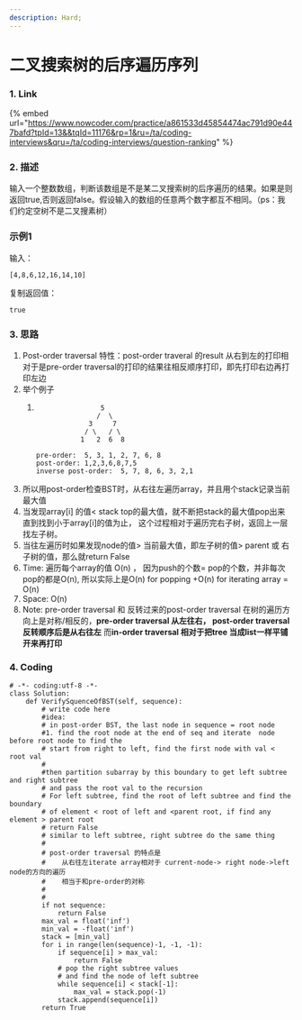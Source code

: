 ```yaml
---
description: Hard;
---
```


# 二叉搜索树的后序遍历序列

### 1. Link

{% embed url="https://www.nowcoder.com/practice/a861533d45854474ac791d90e447bafd?tpId=13&&tqId=11176&rp=1&ru=/ta/coding-interviews&qru=/ta/coding-interviews/question-ranking" %}

### 2. 描述

输入一个整数数组，判断该数组是不是某二叉搜索树的后序遍历的结果。如果是则返回true,否则返回false。假设输入的数组的任意两个数字都互不相同。（ps：我们约定空树不是二叉搜素树）

### 示例1

输入：

```text
[4,8,6,12,16,14,10]
```

复制返回值：

```text
true
```

### 3. 思路

1. Post-order traversal 特性：post-order traveral 的result 从右到左的打印相对于是pre-order traversal的打印的结果往相反顺序打印，即先打印右边再打印左边
2. 举个例子
   1. ```text
                      5
                     /  \
                   3     7               
                  / \   / \    
                 1   2  6  8
           
      pre-order:  5, 3, 1, 2, 7, 6, 8
      post-order: 1,2,3,6,8,7,5
      inverse post-order:  5, 7, 8, 6, 3, 2,1
      ```
3. 所以用post-order检查BST时，从右往左遍历array，并且用个stack记录当前最大值
4. 当发现array\[i\] 的值&lt; stack top的最大值，就不断把stack的最大值pop出来直到找到小于array\[i\]的值为止， 这个过程相对于遍历完右子树，返回上一层找左子树。
5. 当往左遍历时如果发现node的值&gt; 当前最大值，即左子树的值&gt; parent 或 右子树的值，那么就return False
6. Time: 遍历每个array的值 O\(n\) ， 因为push的个数= pop的个数，并非每次pop的都是O\(n\), 所以实际上是O\(n\)  for popping +O\(n\) for iterating array = O\(n\)
7. Space: O\(n\)
8. Note:   pre-order traversal 和 反转过来的post-order traversal 在树的遍历方向上是对称/相反的，**pre-order traversal 从左往右， post-order traversal 反转顺序后是从右往左** 而**in-order traversal 相对于把tree 当成list一样平铺开来再打印**

### 4. Coding

```text
# -*- coding:utf-8 -*-
class Solution:
    def VerifySquenceOfBST(self, sequence):
        # write code here
        #idea: 
        # in post-order BST, the last node in sequence = root node
        #1. find the root node at the end of seq and iterate  node before root node to find the
        # start from right to left, find the first node with val < root val
        #
        #then partition subarray by this boundary to get left subtree and right subtree
        # and pass the root val to the recursion
        # For left subtree, find the root of left subtree and find the boundary
        # of element < root of left and <parent root, if find any element > parent root
        # return False
        # similar to left subtree, right subtree do the same thing
        #
        # post-order traversal 的特点是
        #    从右往左iterate array相对于 current-node-> right node->left node的方向的遍历 
        #    相当于和pre-order的对称
        #
        #
        if not sequence:
            return False
        max_val = float('inf')
        min_val = -float('inf')
        stack = [min_val]
        for i in range(len(sequence)-1, -1, -1):
            if sequence[i] > max_val:
                return False
            # pop the right subtree values
            # and find the node of left subtree
            while sequence[i] < stack[-1]:
                max_val = stack.pop(-1)
            stack.append(sequence[i])
        return True
                
            
            
            
            
```





